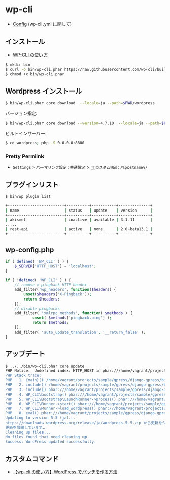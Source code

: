 # wp-cli

- [Config](https://make.wordpress.org/cli/handbook/references/config/) (wp-cli.yml に関して)

## インストール

- [WP-CLI の使い方](http://qiita.com/IK12_info/items/4a9190119be2a0f347a0)

```bash
$ mkdir bin
$ curl -o bin/wp-cli.phar https://raw.githubusercontent.com/wp-cli/builds/gh-pages/phar/wp-cli.phar
$ chmod +x bin/wp-cli.phar
```

## Wordpress インストール

```bash
$ bin/wp-cli.phar core download  --locale=ja --path=$PWD/wordpress
```

バージョン指定:

```bash
$ bin/wp-cli.phar core download --version=4.7.10  --locale=ja --path=$PWD/wordpress
```

ビルトインサーバー:

```bash
$ cd wordpress; php -S 0.0.0.0:8800
```

### Pretty Permilnk

- `Settings` > `パーマリンク設定` : `共通設定` > `カスタム構造`: `/%postname%/`

## プラグインリスト

```bash
$ bin/wp plugin list

+-------------------------+----------+-----------+--------------+
| name                    | status   | update    | version      |
+-------------------------+----------+-----------+--------------+
| akismet                 | inactive | available | 3.1.11       |
.....
| rest-api                | active   | none      | 2.0-beta13.1 |
+-------------------------+----------+-----------+--------------+
```

## wp-config.php

```php
if ( defined( 'WP_CLI' ) ) {
    $_SERVER['HTTP_HOST'] = 'localhost';
}

if ( !defined( 'WP_CLI' ) ) {
    // remove x-pingback HTTP header
    add_filter('wp_headers', function($headers) {
        unset($headers['X-Pingback']);
        return $headers;
    });
    // disable pingbacks
    add_filter( 'xmlrpc_methods', function( $methods ) {
            unset( $methods['pingback.ping'] );
            return $methods;
    });
    add_filter( 'auto_update_translation', '__return_false' );
}
```

## アップデート

```bash
$ ../../bin/wp-cli.phar core update
PHP Notice:  Undefined index: HTTP_HOST in phar:///home/vagrant/projects/sample/gpress/django-gpress/bin/wp-cli.phar/vendor/wp-cli/wp-cli/php/WP_CLI/Runner.php(1197) : eval()'d code on line 87
PHP Stack trace:
PHP   1. {main}() /home/vagrant/projects/sample/gpress/django-gpress/bin/wp-cli.phar:0
PHP   2. include() /home/vagrant/projects/sample/gpress/django-gpress/bin/wp-cli.phar:4
PHP   3. include() phar:///home/vagrant/projects/sample/gpress/django-gpress/bin/wp-cli.phar/php/boot-phar.php:11
PHP   4. WP_CLI\bootstrap() phar:///home/vagrant/projects/sample/gpress/django-gpress/bin/wp-cli.phar/vendor/wp-cli/wp-cli/php/wp-cli.php:27
PHP   5. WP_CLI\Bootstrap\LaunchRunner->process() phar:///home/vagrant/projects/sample/gpress/django-gpress/bin/wp-cli.phar/vendor/wp-cli/wp-cli/php/bootstrap.php:74
PHP   6. WP_CLI\Runner->start() phar:///home/vagrant/projects/sample/gpress/django-gpress/bin/wp-cli.phar/vendor/wp-cli/wp-cli/php/WP_CLI/Bootstrap/LaunchRunner.php:23
PHP   7. WP_CLI\Runner->load_wordpress() phar:///home/vagrant/projects/sample/gpress/django-gpress/bin/wp-cli.phar/vendor/wp-cli/wp-cli/php/WP_CLI/Runner.php:1158
PHP   8. eval() phar:///home/vagrant/projects/sample/gpress/django-gpress/bin/wp-cli.phar/vendor/wp-cli/wp-cli/php/WP_CLI/Runner.php:1197
Updating to version 5.5 (ja)...
https://downloads.wordpress.org/release/ja/wordpress-5.5.zip から更新をダウンロード中...
更新を展開しています…
Cleaning up files...
No files found that need cleaning up.
Success: WordPress updated successfully.
```

## カスタムコマンド

- [【wp-cli の使い方】WordPress でバッチを作る方法](https://pecopla.net/web-column/wp-cli)

